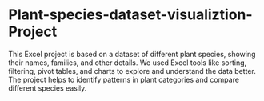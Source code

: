 # Plant-species-dataset-visualiztion-Project
This Excel project is based on a dataset of different plant species, showing their names, families, and other details. We used Excel tools like sorting, filtering, pivot tables, and charts to explore and understand the data better. The project helps to identify patterns in plant categories and compare different species easily.
